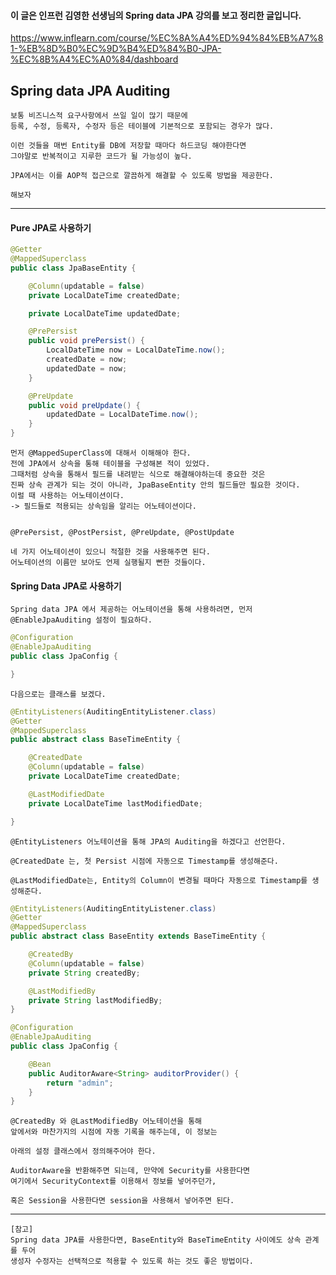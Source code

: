 #### 이 글은 인프런 김영한 선생님의 Spring data JPA 강의를 보고 정리한 글입니다.

https://www.inflearn.com/course/%EC%8A%A4%ED%94%84%EB%A7%81-%EB%8D%B0%EC%9D%B4%ED%84%B0-JPA-%EC%8B%A4%EC%A0%84/dashboard

## Spring data JPA Auditing

    보통 비즈니스적 요구사항에서 쓰일 일이 많기 때문에
    등록, 수정, 등록자, 수정자 등은 테이블에 기본적으로 포함되는 경우가 많다.

    이런 것들을 매번 Entity를 DB에 저장할 때마다 하드코딩 해야한다면
    그야말로 반복적이고 지루한 코드가 될 가능성이 높다.

    JPA에서는 이를 AOP적 접근으로 깔끔하게 해결할 수 있도록 방법을 제공한다.

    해보자

---

#### Pure JPA로 사용하기

```java
@Getter
@MappedSuperclass
public class JpaBaseEntity {

    @Column(updatable = false)
    private LocalDateTime createdDate;

    private LocalDateTime updatedDate;

    @PrePersist
    public void prePersist() {
        LocalDateTime now = LocalDateTime.now();
        createdDate = now;
        updatedDate = now;
    }

    @PreUpdate
    public void preUpdate() {
        updatedDate = LocalDateTime.now();
    }
}
```

    먼저 @MappedSuperClass에 대해서 이해해야 한다.
    전에 JPA에서 상속을 통해 테이블을 구성해본 적이 있었다.
    그때처럼 상속을 통해서 필드를 내려받는 식으로 해결해야하는데 중요한 것은
    진짜 상속 관계가 되는 것이 아니라, JpaBaseEntity 안의 필드들만 필요한 것이다.
    이럴 때 사용하는 어노테이션이다.
    -> 필드들로 적용되는 상속임을 알리는 어노테이션이다.
    

    @PrePersist, @PostPersist, @PreUpdate, @PostUpdate

    네 가지 어노테이션이 있으니 적절한 것을 사용해주면 된다.
    어노테이션의 이름만 보아도 언제 실행될지 뻔한 것들이다.

#### Spring Data JPA로 사용하기

    Spring data JPA 에서 제공하는 어노테이션을 통해 사용하려면, 먼저 @EnableJpaAuditing 설정이 필요하다.

```java
@Configuration
@EnableJpaAuditing
public class JpaConfig {

}
```

    다음으로는 클래스를 보겠다.

```java
@EntityListeners(AuditingEntityListener.class)
@Getter
@MappedSuperclass
public abstract class BaseTimeEntity {

    @CreatedDate
    @Column(updatable = false)
    private LocalDateTime createdDate;

    @LastModifiedDate
    private LocalDateTime lastModifiedDate;

}
```

    @EntityListeners 어노테이션을 통해 JPA의 Auditing을 하겠다고 선언한다.

    @CreatedDate 는, 첫 Persist 시점에 자동으로 Timestamp를 생성해준다.
    
    @LastModifiedDate는, Entity의 Column이 변경될 때마다 자동으로 Timestamp를 생성해준다.

```java
@EntityListeners(AuditingEntityListener.class)
@Getter
@MappedSuperclass
public abstract class BaseEntity extends BaseTimeEntity {

    @CreatedBy
    @Column(updatable = false)
    private String createdBy;

    @LastModifiedBy
    private String lastModifiedBy;
}

@Configuration
@EnableJpaAuditing
public class JpaConfig {

    @Bean
    public AuditorAware<String> auditorProvider() {
        return "admin";
    }
}

```

    @CreatedBy 와 @LastModifiedBy 어노테이션을 통해 
    앞에서와 마찬가지의 시점에 자동 기록을 해주는데, 이 정보는 

    아래의 설정 클래스에서 정의해주어야 한다.

    AuditorAware을 반환해주면 되는데, 만약에 Security를 사용한다면
    여기에서 SecurityContext를 이용해서 정보를 넣어주던가,

    혹은 Session을 사용한다면 session을 사용해서 넣어주면 된다.

---

    [참고]
    Spring data JPA를 사용한다면, BaseEntity와 BaseTimeEntity 사이에도 상속 관계를 두어
    생성자 수정자는 선택적으로 적용할 수 있도록 하는 것도 좋은 방법이다.